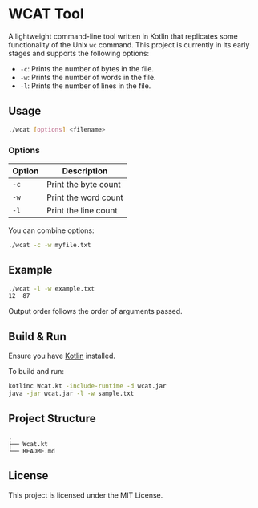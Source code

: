 # WCAT Tool

A lightweight command-line tool written in Kotlin that replicates some functionality of the Unix `wc` command. This project is currently in its early stages and supports the following options:

- `-c`: Prints the number of bytes in the file.
- `-w`: Prints the number of words in the file.
- `-l`: Prints the number of lines in the file.

## Usage

```bash
./wcat [options] <filename>
````

### Options

| Option | Description          |
| ------ | -------------------- |
| `-c`   | Print the byte count |
| `-w`   | Print the word count |
| `-l`   | Print the line count |

You can combine options:

```bash
./wcat -c -w myfile.txt
```

## Example

```bash
./wcat -l -w example.txt
12  87
```

Output order follows the order of arguments passed.

## Build & Run

Ensure you have [Kotlin](https://kotlinlang.org/docs/command-line.html) installed.

To build and run:

```bash
kotlinc Wcat.kt -include-runtime -d wcat.jar
java -jar wcat.jar -l -w sample.txt
```

## Project Structure

```
.
├── Wcat.kt
└── README.md
```

## License

This project is licensed under the MIT License.